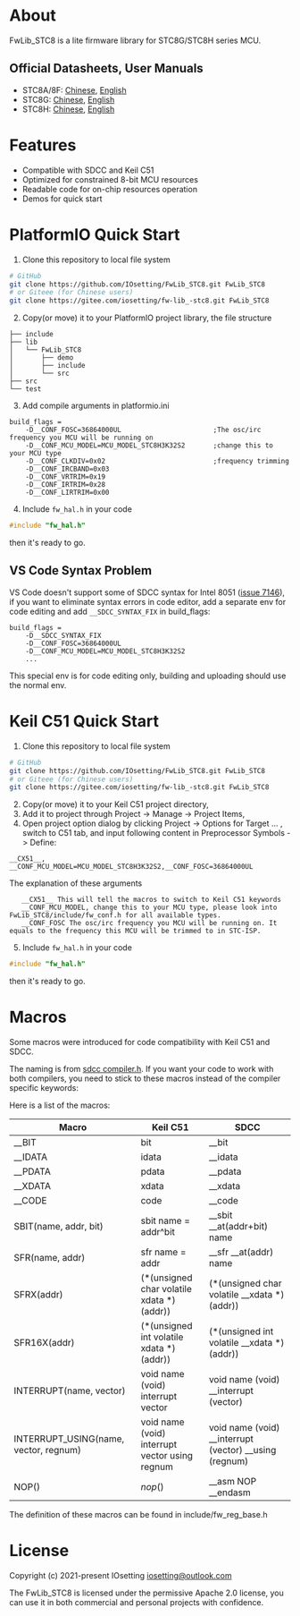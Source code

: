 # About

FwLib_STC8 is a lite firmware library for STC8G/STC8H series MCU.

## Official Datasheets, User Manuals

* STC8A/8F: [Chinese](http://www.stcmcudata.com/STC8F-DATASHEET/STC8A-STC8F.pdf), [English](http://www.stcmcudata.com/STC8F-DATASHEET/STC8-english-20180320.pdf)
* STC8G: [Chinese](http://www.stcmcudata.com/STC8F-DATASHEET/STC8G.pdf), [English](https://www.stcmcudata.com/STC8F-DATASHEET/STC8G-EN.pdf)
* STC8H: [Chinese](http://www.stcmcudata.com/STC8F-DATASHEET/STC8H.pdf), [English](https://www.stcmcudata.com/STC8F-DATASHEET/STC8H-EN.pdf)

# Features

* Compatible with SDCC and Keil C51
* Optimized for constrained 8-bit MCU resources
* Readable code for on-chip resources operation
* Demos for quick start

# PlatformIO Quick Start

1. Clone this repository to local file system
```bash
# GitHub
git clone https://github.com/IOsetting/FwLib_STC8.git FwLib_STC8
# or Giteee (for Chinese users)
git clone https://gitee.com/iosetting/fw-lib_-stc8.git FwLib_STC8
```
2. Copy(or move) it to your PlatformIO project library, the file structure
```
├── include
├── lib
│   └── FwLib_STC8
│       ├── demo
│       ├── include
│       └── src
├── src
└── test
```
3. Add compile arguments in platformio.ini
```
build_flags =
    -D__CONF_FOSC=36864000UL                       ;The osc/irc frequency you MCU will be running on
    -D__CONF_MCU_MODEL=MCU_MODEL_STC8H3K32S2       ;change this to your MCU type
    -D__CONF_CLKDIV=0x02                           ;frequency trimming
    -D__CONF_IRCBAND=0x03
    -D__CONF_VRTRIM=0x19
    -D__CONF_IRTRIM=0x28
    -D__CONF_LIRTRIM=0x00
```
4. Include `fw_hal.h` in your code
```c
#include "fw_hal.h"
```
then it's ready to go.

## VS Code Syntax Problem

VS Code doesn't support some of SDCC syntax for Intel 8051 ([issue 7146](https://github.com/microsoft/vscode-cpptools/issues/7146)), if you want to eliminate syntax errors in code editor, add a separate env for code editing and add `__SDCC_SYNTAX_FIX` in build_flags:
```
build_flags =
    -D__SDCC_SYNTAX_FIX
    -D__CONF_FOSC=36864000UL
    -D__CONF_MCU_MODEL=MCU_MODEL_STC8H3K32S2
    ...
```
This special env is for code editing only, building and uploading should use the normal env. 


# Keil C51 Quick Start

1. Clone this repository to local file system
```bash
# GitHub
git clone https://github.com/IOsetting/FwLib_STC8.git FwLib_STC8
# or Giteee (for Chinese users)
git clone https://gitee.com/iosetting/fw-lib_-stc8.git FwLib_STC8
```
2. Copy(or move) it to your Keil C51 project directory, 
3. Add it to project through Project -> Manage -> Project Items,
4. Open project option dialog by clicking Project -> Options for Target ... , switch to C51 tab, and input following content in Preprocessor Symbols -> Define:
```
__CX51__, __CONF_MCU_MODEL=MCU_MODEL_STC8H3K32S2,__CONF_FOSC=36864000UL
```
The explanation of these arguments
``` 
   __CX51__ This will tell the macros to switch to Keil C51 keywords
   __CONF_MCU_MODEL, change this to your MCU type, please look into FwLib_STC8/include/fw_conf.h for all available types.
   __CONF_FOSC The osc/irc frequency you MCU will be running on. It equals to the frequency this MCU will be trimmed to in STC-ISP.
```
5. Include `fw_hal.h` in your code
```c
#include "fw_hal.h"
```
then it's ready to go.

# Macros

Some macros were introduced for code compatibility with Keil C51 and SDCC. 

The naming is from [sdcc compiler.h](https://sourceforge.net/p/sdcc/code/HEAD/tree/trunk/sdcc/device/include/mcs51/compiler.h). If you want your code to work with both compilers, you need to stick to these macros instead of the compiler specific keywords:

Here is a list of the macros:

| Macro | Keil C51 | SDCC |
| ----------- | ---------------- | ----------------- |
| __BIT | bit | __bit |
| __IDATA | idata | __idata |
| __PDATA | pdata | __pdata |
| __XDATA | xdata | __xdata |
| __CODE | code | __code |
| SBIT(name, addr, bit) | sbit name = addr^bit | __sbit __at(addr+bit) name |
| SFR(name, addr) | sfr name = addr | __sfr __at(addr) name |
| SFRX(addr) | (*(unsigned char volatile xdata *)(addr)) | (*(unsigned char volatile __xdata *)(addr)) |
| SFR16X(addr) | (*(unsigned int  volatile xdata *)(addr)) | (*(unsigned int  volatile __xdata *)(addr)) |
| INTERRUPT(name, vector) | void name (void) interrupt vector | void name (void) __interrupt (vector) |
| INTERRUPT_USING(name, vector, regnum) | void name (void) interrupt vector using regnum | void name (void) __interrupt (vector) __using (regnum) |
| NOP() | _nop_() | __asm NOP __endasm |

The definition of these macros can be found in include/fw_reg_base.h


# License

Copyright (c) 2021-present IOsetting <iosetting@outlook.com>

The FwLib_STC8 is licensed under the permissive Apache 2.0 license, you can use it in both commercial and personal projects with confidence.